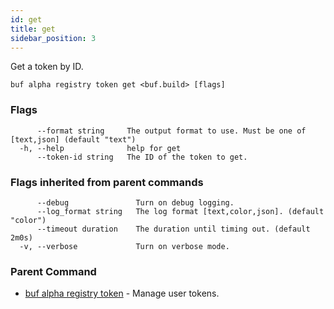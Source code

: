```yaml
---
id: get
title: get
sidebar_position: 3
---
```

Get a token by ID.

```
buf alpha registry token get <buf.build> [flags]
```

### Flags

```
      --format string     The output format to use. Must be one of [text,json] (default "text")
  -h, --help              help for get
      --token-id string   The ID of the token to get.
```

### Flags inherited from parent commands

```
      --debug               Turn on debug logging.
      --log_format string   The log format [text,color,json]. (default "color")
      --timeout duration    The duration until timing out. (default 2m0s)
  -v, --verbose             Turn on verbose mode.
```

### Parent Command

* [buf alpha registry token](index)	 - Manage user tokens.
